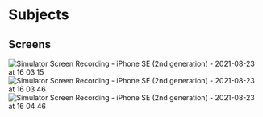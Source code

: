 # Subjects





## Screens

![Simulator Screen Recording - iPhone SE (2nd generation) - 2021-08-23 at 16 03 15](https://user-images.githubusercontent.com/40102795/130404834-6d158a62-6a8f-4545-8f74-096773802f91.gif)
![Simulator Screen Recording - iPhone SE (2nd generation) - 2021-08-23 at 16 03 46](https://user-images.githubusercontent.com/40102795/130404855-7b3bb47a-5dc1-4a2b-add0-37e497c5d0c2.gif)
![Simulator Screen Recording - iPhone SE (2nd generation) - 2021-08-23 at 16 04 46](https://user-images.githubusercontent.com/40102795/130404859-218957d7-0fe8-479c-8e2f-a7337bc26177.gif)